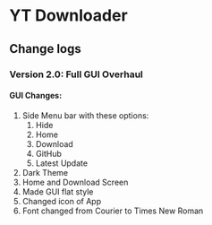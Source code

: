 # YT Downloader
## Change logs

### Version 2.0: Full GUI Overhaul

#### GUI Changes:

1. Side Menu bar with these options:
   1. Hide
   2. Home
   3. Download
   4. GitHub
   5. Latest Update
2. Dark Theme
3. Home and Download Screen
4. Made GUI flat style
5. Changed icon of App
6. Font changed from Courier to Times New Roman

